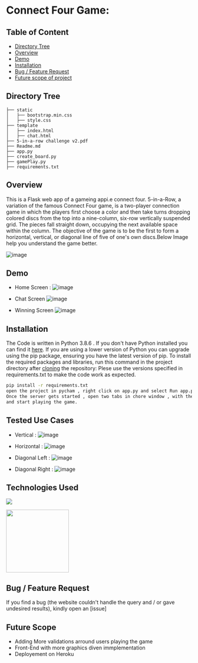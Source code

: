 # Connect Four Game: 

## Table of Content

  * [Directory Tree](#directory-tree)
  * [Overview](#overview)
  * [Demo](#demo)
  * [Installation](#installation)
  * [Bug / Feature Request](#bug---feature-request)
  * [Future scope of project](#future-scope)


## Directory Tree 
```
├── static 
│   ├── bootstrap.min.css
│   ├── style.css
├── template
│   ├── index.html
│   ├── chat.html
├── 5-in-a-row challenge v2.pdf
├── Readme.md
├── app.py
├── create_board.py
├── gamePlay.py
├── requirements.txt
```

## Overview
This is a Flask web app of a gameing appi.e connect four.
5-in-a-Row, a variation of the famous Connect Four game, is a two-player connection game in which the players first choose a color and then take turns dropping colored discs from the top into a nine-column, six-row vertically suspended grid. The pieces fall straight down, occupying the next available space within the column. The objective of the game is to be the first to form a horizontal, vertical, or diagonal line of five of one's own discs.Below Image help you understand the game better.

![image](https://user-images.githubusercontent.com/6366237/128812597-2412db1f-afd9-4b36-bf33-c64c801a9066.png)

## Demo
 * Home Screen :
   ![image](https://user-images.githubusercontent.com/6366237/128811304-9445e536-7d47-4163-9a21-d66d4c9a9cb2.png)
   
 * Chat Screen
  ![image](https://user-images.githubusercontent.com/6366237/128811744-441963ac-f792-4664-9a1f-52eea8d609f1.png)

 * Winning Screen
   ![image](https://user-images.githubusercontent.com/6366237/128812275-2ea8ba41-7370-4687-a572-b0d93e17e78f.png)


## Installation
The Code is written in Python 3.8.6 . If you don't have Python installed you can find it [here](https://www.python.org/downloads/). If you are using a lower version of Python you can upgrade using the pip package, ensuring you have the latest version of pip. To install the required packages and libraries, run this command in the project directory after [cloning](https://www.howtogeek.com/451360/how-to-clone-a-github-repository/) the repository:
Plese use the versions specified in requirements.txt to make the code work as expected.

```bash
pip install -r requirements.txt
open the project in pycham , right click on app.py and select Run app.py 
Once the server gets started , open two tabs in chore window , with the URL http://127.0.0.1:5000
and start playing the game.
```


## Tested Use Cases

 * Vertical :
   ![image](https://user-images.githubusercontent.com/6366237/128813600-b6c034d6-e9b8-472b-9b8b-71395421b92d.png)
   
 * Horizontal :
   ![image](https://user-images.githubusercontent.com/6366237/128813837-5ee960f5-12aa-4c3b-92fc-22bd4a5701ec.png)

 * Diagonal Left :
   ![image](https://user-images.githubusercontent.com/6366237/128814311-f0a8ec30-8a2b-45f9-bf19-9074909c4c9b.png)
 
 * Diagonal Right :
   ![image](https://user-images.githubusercontent.com/6366237/128813455-5bcdf422-4a61-4bc2-9fd7-a4b73fa7b8d8.png)



## Technologies Used

![](https://forthebadge.com/images/badges/made-with-python.svg)

[<img target="_blank" src="https://flask.palletsprojects.com/en/1.1.x/_images/flask-logo.png" width=170>](https://flask.palletsprojects.com/en/1.1.x/)


## Bug / Feature Request

If you find a bug (the website couldn't handle the query and / or gave undesired results), kindly open an [issue]

## Future Scope

* Adding More validations arround users playing the game
* Front-End with more graphics diven immplementation
* Deployement on Heroku
